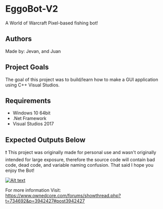 # EggoBot-V2
A World of Warcraft Pixel-based fishing bot!

## Authors
Made by: Jevan, and Juan

## Project Goals
The goal of this project was to build/learn how to make a GUI application using C++ Visual Studios.

## Requirements
- Windows 10 64bit
- .Net Framework
- Visual Studios 2017

## Expected Outputs Below
:exclamation: This project was originally made for personal use and wasn't originally intended for large exposure, therefore the source code will contain bad code, dead code, and variable naming confusion. That said I hope you enjoy the Bot!

[![Alt text](https://img.youtube.com/vi/VID/0.jpg)](https://www.youtube.com/watch?v=ZOHQxZvFqOQ)

For more information Visit: 
https://www.ownedcore.com/forums/showthread.php?t=734692&p=3942427#post3942427

